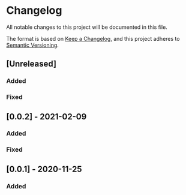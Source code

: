 # Changelog

All notable changes to this project will be documented in this file.

The format is based on [Keep a Changelog](https://keepachangelog.com/en/1.0.0/),
and this project adheres to [Semantic Versioning](https://semver.org/spec/v2.0.0.html).

## [Unreleased]

### Added 



### Fixed




## [0.0.2] - 2021-02-09

### Added



### Fixed




## [0.0.1] - 2020-11-25

### Added


